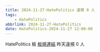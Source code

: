 ```yaml
---
title: 2024-11-27-HatePolitics 違規 0 人
tags:
    - HatePolitics
abbrlink: 2024-11-27-HatePolitics
date: HatePolitics-2024-11-27 12:00:00
---
```

HatePolitics 板 [板規連結](https://www.ptt.cc/bbs/HatePolitics/M.1617115262.A.D60.html)
昨天違規 0 人

